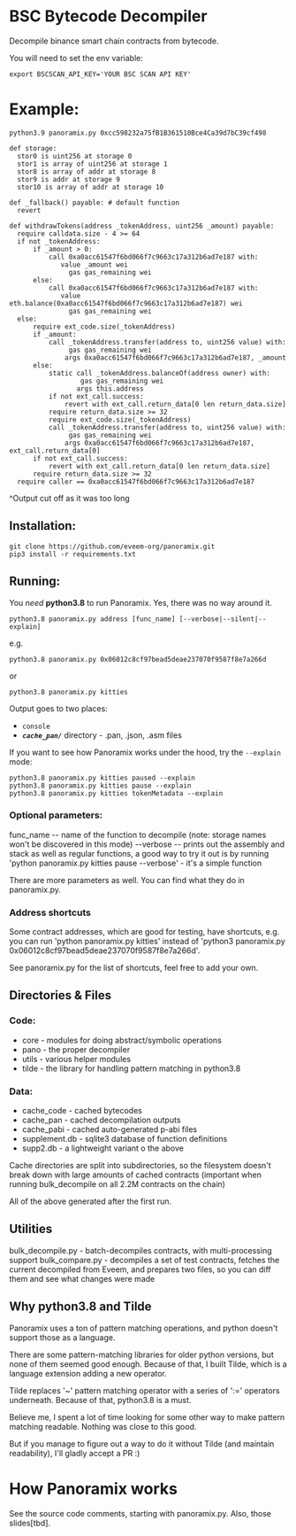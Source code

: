 # BSC Bytecode Decompiler

Decompile binance smart chain contracts from bytecode. 

You will need to set the env variable:

```
export BSCSCAN_API_KEY='YOUR BSC SCAN API KEY'
```

# Example:

```
python3.9 panoramix.py 0xcc598232a75fB1B361510Bce4Ca39d7bC39cf498
```

```
def storage:
  stor0 is uint256 at storage 0
  stor1 is array of uint256 at storage 1
  stor8 is array of addr at storage 8
  stor9 is addr at storage 9
  stor10 is array of addr at storage 10

def _fallback() payable: # default function
  revert

def withdrawTokens(address _tokenAddress, uint256 _amount) payable:
  require calldata.size - 4 >= 64
  if not _tokenAddress:
      if _amount > 0:
          call 0xa0acc61547f6bd066f7c9663c17a312b6ad7e187 with:
             value _amount wei
               gas gas_remaining wei
      else:
          call 0xa0acc61547f6bd066f7c9663c17a312b6ad7e187 with:
             value eth.balance(0xa0acc61547f6bd066f7c9663c17a312b6ad7e187) wei
               gas gas_remaining wei
  else:
      require ext_code.size(_tokenAddress)
      if _amount:
          call _tokenAddress.transfer(address to, uint256 value) with:
               gas gas_remaining wei
              args 0xa0acc61547f6bd066f7c9663c17a312b6ad7e187, _amount
      else:
          static call _tokenAddress.balanceOf(address owner) with:
                  gas gas_remaining wei
                 args this.address
          if not ext_call.success:
              revert with ext_call.return_data[0 len return_data.size]
          require return_data.size >= 32
          require ext_code.size(_tokenAddress)
          call _tokenAddress.transfer(address to, uint256 value) with:
               gas gas_remaining wei
              args 0xa0acc61547f6bd066f7c9663c17a312b6ad7e187, ext_call.return_data[0]
      if not ext_call.success:
          revert with ext_call.return_data[0 len return_data.size]
      require return_data.size >= 32
  require caller == 0xa0acc61547f6bd066f7c9663c17a312b6ad7e187
```
^Output cut off as it was too long



## Installation:

```
git clone https://github.com/eveem-org/panoramix.git
pip3 install -r requirements.txt
```

## Running:

You *need* **python3.8** to run Panoramix. Yes, there was no way around it.

```
python3.8 panoramix.py address [func_name] [--verbose|--silent|--explain]
```

e.g.

```
python3.8 panoramix.py 0x06012c8cf97bead5deae237070f9587f8e7a266d
```
or
```
python3.8 panoramix.py kitties
```

Output goes to two places:
- `console`
- ***`cache_pan/`*** directory - .pan, .json, .asm files

If you want to see how Panoramix works under the hood, try the `--explain` mode:

```
python3.8 panoramix.py kitties paused --explain
python3.8 panoramix.py kitties pause --explain
python3.8 panoramix.py kitties tokenMetadata --explain
```

### Optional parameters:

func_name -- name of the function to decompile (note: storage names won't be discovered in this mode)
--verbose -- prints out the assembly and stack as well as regular functions, a good way to try it out is
by running 'python panoramix.py kitties pause --verbose' - it's a simple function

There are more parameters as well. You can find what they do in panoramix.py.

### Address shortcuts
Some contract addresses, which are good for testing, have shortcuts, e.g. you can run
'python panoramix.py kitties' instead of 'python3 panoramix.py 0x06012c8cf97bead5deae237070f9587f8e7a266d'.

See panoramix.py for the list of shortcuts, feel free to add your own.

## Directories & Files

### Code:
- core - modules for doing abstract/symbolic operations
- pano - the proper decompiler
- utils - various helper modules
- tilde - the library for handling pattern matching in python3.8

### Data:
- cache_code - cached bytecodes
- cache_pan - cached decompilation outputs
- cache_pabi - cached auto-generated p-abi files
- supplement.db - sqlite3 database of function definitions
- supp2.db - a lightweight variant o the above

Cache directories are split into subdirectories, so the filesystem doesn't break down with large amounts
of cached contracts (important when running bulk_decompile on all 2.2M contracts on the chain)

All of the above generated after the first run.

## Utilities
bulk_decompile.py - batch-decompiles contracts, with multi-processing support
bulk_compare.py - decompiles a set of test contracts, fetches the current decompiled from Eveem, and prepares two files, so you can diff them and see what changes were made

## Why **python3.8** and **Tilde**
Panoramix uses a ton of pattern matching operations, and python doesn't support those as a language.

There are some pattern-matching libraries for older python versions, but none of them seemed good enough.
Because of that, I built Tilde, which is a language extension adding a new operator.

Tilde replaces '~' pattern matching operator with a series of ':=' operators underneath.
Because of that, python3.8 is a must.

Believe me, I spent a lot of time looking for some other way to make pattern matching readable.
Nothing was close to this good.

But if you manage to figure out a way to do it without Tilde (and maintain readability), I'll gladly accept a PR :)

# How Panoramix works

See the source code comments, starting with panoramix.py. Also, those slides[tbd].
